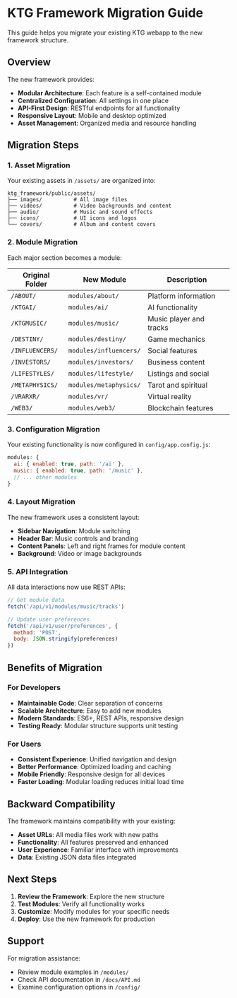 # KTG Framework Migration Guide

This guide helps you migrate your existing KTG webapp to the new framework structure.

## Overview

The new framework provides:
- **Modular Architecture**: Each feature is a self-contained module
- **Centralized Configuration**: All settings in one place
- **API-First Design**: RESTful endpoints for all functionality
- **Responsive Layout**: Mobile and desktop optimized
- **Asset Management**: Organized media and resource handling

## Migration Steps

### 1. Asset Migration

Your existing assets in `/assets/` are organized into:
```
ktg_framework/public/assets/
├── images/          # All image files
├── videos/          # Video backgrounds and content
├── audio/           # Music and sound effects
├── icons/           # UI icons and logos
└── covers/          # Album and content covers
```

### 2. Module Migration

Each major section becomes a module:

| Original Folder | New Module | Description |
|----------------|------------|-------------|
| `/ABOUT/` | `modules/about/` | Platform information |
| `/KTGAI/` | `modules/ai/` | AI functionality |
| `/KTGMUSIC/` | `modules/music/` | Music player and tracks |
| `/DESTINY/` | `modules/destiny/` | Game mechanics |
| `/INFLUENCERS/` | `modules/influencers/` | Social features |
| `/INVESTORS/` | `modules/investors/` | Business content |
| `/LIFESTYLES/` | `modules/lifestyle/` | Listings and social |
| `/METAPHYSICS/` | `modules/metaphysics/` | Tarot and spiritual |
| `/VRARXR/` | `modules/vr/` | Virtual reality |
| `/WEB3/` | `modules/web3/` | Blockchain features |

### 3. Configuration Migration

Your existing functionality is now configured in `config/app.config.js`:

```javascript
modules: {
  ai: { enabled: true, path: '/ai' },
  music: { enabled: true, path: '/music' },
  // ... other modules
}
```

### 4. Layout Migration

The new framework uses a consistent layout:
- **Sidebar Navigation**: Module switching
- **Header Bar**: Music controls and branding
- **Content Panels**: Left and right frames for module content
- **Background**: Video or image backgrounds

### 5. API Integration

All data interactions now use REST APIs:
```javascript
// Get module data
fetch('/api/v1/modules/music/tracks')

// Update user preferences
fetch('/api/v1/user/preferences', {
  method: 'POST',
  body: JSON.stringify(preferences)
})
```

## Benefits of Migration

### For Developers
- **Maintainable Code**: Clear separation of concerns
- **Scalable Architecture**: Easy to add new modules
- **Modern Standards**: ES6+, REST APIs, responsive design
- **Testing Ready**: Modular structure supports unit testing

### For Users
- **Consistent Experience**: Unified navigation and design
- **Better Performance**: Optimized loading and caching
- **Mobile Friendly**: Responsive design for all devices
- **Faster Loading**: Modular loading reduces initial load time

## Backward Compatibility

The framework maintains compatibility with your existing:
- **Asset URLs**: All media files work with new paths
- **Functionality**: All features preserved and enhanced
- **User Experience**: Familiar interface with improvements
- **Data**: Existing JSON data files integrated

## Next Steps

1. **Review the Framework**: Explore the new structure
2. **Test Modules**: Verify all functionality works
3. **Customize**: Modify modules for your specific needs
4. **Deploy**: Use the new framework for production

## Support

For migration assistance:
- Review module examples in `/modules/`
- Check API documentation in `/docs/API.md`
- Examine configuration options in `/config/`